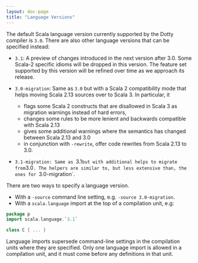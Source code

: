 ```yaml
---
layout: doc-page
title: "Language Versions"
---
```


The default Scala language version currently supported by the Dotty compiler is `3.0`. There are also other language versions that can be specified instead:

 - `3.1`: A preview of changes introduced in the next version after 3.0. Some Scala-2 specific idioms will be dropped in this version. The feature set supported by this version will be refined over time  as we approach its release.

 - `3.0-migration`: Same as `3.0` but with a Scala 2 compatibility mode that helps moving Scala 2.13 sources over to Scala 3. In particular, it

    - flags some Scala 2 constructs that are disallowed in Scala 3 as migration warnings instead of hard errors,
    - changes some rules to be more lenient and backwards compatible with Scala 2.13
    - gives some additional warnings where the semantics has changed between Scala 2.13 and 3.0
    - in conjunction with `-rewrite`, offer code rewrites from Scala 2.13 to 3.0.

 - `3.1-migration: Same as `3.1` but with additional helps to migrate from `3.0`. The helpers are similar to, but less extensive than, the ones for `3.0-migration`.

There are two ways to specify a language version.

 - With a `-source` command line setting, e.g. `-source 3.0-migration`.
 - With a `scala.language` import at the top of a compilation unit, e.g:

```scala
package p
import scala.language.`3.1`

class C { ... }
```

Language imports supersede command-line settings in the compilation units where they are specified. Only one language import is allowed in a compilation unit, and it must come before any definitions in that unit.

